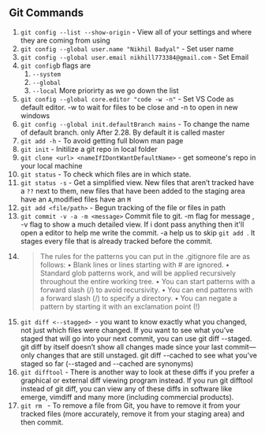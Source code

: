 ## Git Commands

1. `git config --list --show-origin` - View all of your settings and where they are coming from using
2. `git config --global user.name "Nikhil Badyal"` - Set user name
3. `git config --global user.email nikhill773384@gmail.com` - Set Email
4. `git config`b flags are
   1. `--system`
   2. `--global`
   3. `--local`
      More priorirty as we go down the list
5. `git config --global core.editor "code -w -n"` - Set VS Code as default editor. -w to wait for files to be close and -n to open in new windows
6. `git config --global init.defaultBranch mains` - To change the name of default branch. only After 2.28. By default it is called master
7. `git add -h` - To avoid getting full blown man page
8. `git init` - Initilize a git repo in local folder
9. `git clone <url> <nameIfIDontWantDefaultName>` - get someone's repo in your local machine
10. `git status` - To check which files are in which state.
11. `git status -s` - Get a simplified view. New files that aren’t tracked have a `??` next to them, new files that have been added to the staging area have an `A`,modified files have an `M`
12. `git add <file/path>` - Begun tracking of the file or files in path
13. `git commit -v -a -m <message>` Commit file to git. -m flag for message , -v flag to show a much detailed view. If i dont pass anything then it'll open a editor to help me write the commit. -a help us to skip `git add `. It stages every file that is already tracked before the commit.
14. > The rules for the patterns you can put in the .gitignore file are as follows:
    > • Blank lines or lines starting with # are ignored.
    > • Standard glob patterns work, and will be applied recursively throughout the entire working
    > tree.
    > • You can start patterns with a forward slash (/) to avoid recursivity.
    > • You can end patterns with a forward slash (/) to specify a directory.
    > • You can negate a pattern by starting it with an exclamation point (!)
15. `git diff <--stagged> `- you want to know exactly what you changed, not just which files were changed. If you want to see what you’ve staged that will go into your next commit, you can use git diff --staged. git diff by itself doesn’t show all changes made since your last commit—only changes that are still unstaged. git diff --cached to see what you’ve staged so far (--staged and --cached are synonyms)
16. `git difftool` - There is another way to look at these diffs if you prefer a graphical or external diff viewing program instead. If you run git difftool instead of git diff, you can view any of these diffs in software like emerge, vimdiff and many more (including commercial products).
17. `git rm ` - To remove a file from Git, you have to remove it from your tracked files (more accurately, remove it from your staging area) and then commit.

